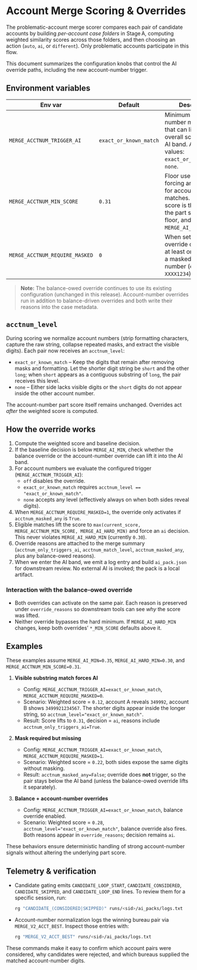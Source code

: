 # Account Merge Scoring & Overrides

The problematic-account merge scorer compares each pair of candidate accounts by
building *per-account case folders* in Stage A, computing weighted similarity
scores across those folders, and then choosing an action (`auto`, `ai`, or
`different`). Only problematic accounts participate in this flow.

This document summarizes the configuration knobs that control the AI override
paths, including the new account-number trigger.

## Environment variables

| Env var | Default | Description |
| --- | --- | --- |
| `MERGE_ACCTNUM_TRIGGER_AI` | `exact_or_known_match` | Minimum account-number match level that can lift a low overall score into the AI band. Accepted values: `exact_or_known_match`, `none`. |
| `MERGE_ACCTNUM_MIN_SCORE` | `0.31` | Floor used when forcing an AI decision for account-number matches. The lifted score is the max of the part score, this floor, and `MERGE_AI_HARD_MIN`. |
| `MERGE_ACCTNUM_REQUIRE_MASKED` | `0` | When set to `1`, the override only fires if at least one side used a masked account number (e.g., `XXXX1234`). |

> **Note:** The balance-owed override continues to use its existing
> configuration (unchanged in this release). Account-number overrides run in
> addition to balance-driven overrides and both write their reasons into the
> case metadata.

## `acctnum_level`

During scoring we normalize account numbers (strip formatting characters,
capture the raw string, collapse repeated masks, and extract the visible
digits). Each pair now receives an `acctnum_level`:

- `exact_or_known_match` – Keep the digits that remain after removing masks and
  formatting. Let the shorter digit string be `short` and the other `long`; when
  `short` appears as a contiguous substring of `long`, the pair receives this
  level.
- `none` – Either side lacks visible digits or the `short` digits do not appear
  inside the other account number.

The account-number part score itself remains unchanged. Overrides act *after*
the weighted score is computed.

## How the override works

1. Compute the weighted score and baseline decision.
2. If the baseline decision is below `MERGE_AI_MIN`, check whether the balance
   override or the account-number override can lift it into the AI band.
3. For account numbers we evaluate the configured trigger (`MERGE_ACCTNUM_TRIGGER_AI`):
   - `off` disables the override.
   - `exact_or_known_match` requires `acctnum_level == "exact_or_known_match"`.
   - `none` accepts any level (effectively always on when both sides reveal digits).
4. When `MERGE_ACCTNUM_REQUIRE_MASKED=1`, the override only activates if
   `acctnum_masked_any` is `True`.
5. Eligible matches lift the score to `max(current_score, MERGE_ACCTNUM_MIN_SCORE, MERGE_AI_HARD_MIN)`
   and force an `ai` decision. This never violates `MERGE_AI_HARD_MIN` (currently `0.30`).
6. Override reasons are attached to the merge summary (`acctnum_only_triggers_ai`,
   `acctnum_match_level`, `acctnum_masked_any`, plus any balance-owed reasons).
7. When we enter the AI band, we emit a log entry and build `ai_pack.json` for
   downstream review. No external AI is invoked; the pack is a local artifact.

### Interaction with the balance-owed override

- Both overrides can activate on the same pair. Each reason is preserved under
  `override_reasons` so downstream tools can see *why* the score was lifted.
- Neither override bypasses the hard minimum. If `MERGE_AI_HARD_MIN` changes,
  keep both overrides’ `*_MIN_SCORE` defaults above it.

## Examples

These examples assume `MERGE_AI_MIN=0.35`, `MERGE_AI_HARD_MIN=0.30`, and
`MERGE_ACCTNUM_MIN_SCORE=0.31`.

1. **Visible substring match forces AI**

   - Config: `MERGE_ACCTNUM_TRIGGER_AI=exact_or_known_match`, `MERGE_ACCTNUM_REQUIRE_MASKED=0`.
   - Scenario: Weighted score = `0.12`, account A reveals `349992`, account B shows
     `3499921234567`. The shorter digits appear inside the longer string, so
     `acctnum_level="exact_or_known_match"`.
   - Result: Score lifts to `0.31`, decision = `ai`, reasons include
     `acctnum_only_triggers_ai=True`.

2. **Mask required but missing**

   - Config: `MERGE_ACCTNUM_TRIGGER_AI=exact_or_known_match`, `MERGE_ACCTNUM_REQUIRE_MASKED=1`.
   - Scenario: Weighted score = `0.22`, both sides expose the same digits without masking.
   - Result: `acctnum_masked_any=False`; override does **not** trigger, so the pair
     stays below the AI band (unless the balance-owed override lifts it separately).

3. **Balance + account-number overrides**

   - Config: `MERGE_ACCTNUM_TRIGGER_AI=exact_or_known_match`, balance override enabled.
   - Scenario: Weighted score = `0.28`, `acctnum_level="exact_or_known_match"`, balance override also
     fires. Both reasons appear in `override_reasons`; decision remains `ai`.

These behaviors ensure deterministic handling of strong account-number signals
without altering the underlying part score.

## Telemetry & verification

- Candidate gating emits `CANDIDATE_LOOP_START`, `CANDIDATE_CONSIDERED`,
  `CANDIDATE_SKIPPED`, and `CANDIDATE_LOOP_END` lines. To review them for a
  specific session, run:

  ```bash
  rg "CANDIDATE_(CONSIDERED|SKIPPED)" runs/<sid>/ai_packs/logs.txt
  ```

- Account-number normalization logs the winning bureau pair via
  `MERGE_V2_ACCT_BEST`. Inspect those entries with:

  ```bash
  rg "MERGE_V2_ACCT_BEST" runs/<sid>/ai_packs/logs.txt
  ```

These commands make it easy to confirm which account pairs were considered,
why candidates were rejected, and which bureaus supplied the matched
account-number digits.
